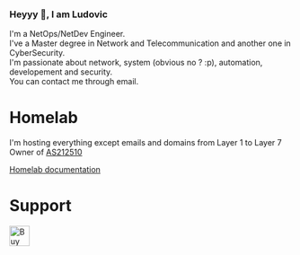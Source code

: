 ### Heyyy 🧙, I am Ludovic

I'm a NetOps/NetDev Engineer.  
I've a Master degree in Network and Telecommunication and another one in CyberSecurity.  
I'm passionate about network, system (obvious no ? :p), automation, developement and security.  
You can contact me through email.  

# Homelab

I'm hosting everything except emails and domains from Layer 1 to Layer 7  
Owner of [AS212510](https://as212510.peeringdb.com)

[Homelab documentation](https://homelab.adminafk.fr)

# Support

<a href='https://ko-fi.com/ludovicortega' target='_blank'><img height='36' style='border:0px;height:36px;' src='https://cdn.ko-fi.com/cdn/kofi1.png?v=2' border='0' alt='Buy Me a Coffee at ko-fi.com' /></a>
